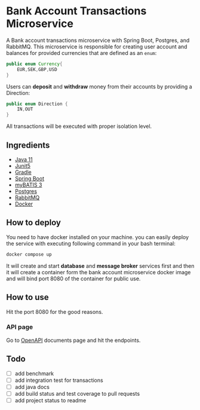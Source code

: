 # Bank Account Transactions Microservice

A Bank account transactions microservice with Spring Boot, Postgres, and RabbitMQ.
This microservice is responsible for creating user account and balances for provided currencies that are defined
as an `enum`:

```java
public enum Currency{
    EUR,SEK,GBP,USD
}
```

Users can **deposit** and **withdraw** money from their accounts by providing a Direction:

```java
public enum Direction {
    IN,OUT
}
```

All transactions will be executed with proper isolation level.

## Ingredients

- [Java 11](https://jdk.java.net/11/)
- [Junit5](https://junit.org/junit5/docs/current/user-guide/)
- [Gradle](https://gradle.org/)
- [Spring Boot](https://spring.io/projects/spring-boot)
- [myBATIS 3](https://mybatis.org/mybatis-3/)
- [Postgres](https://www.postgresql.org/)
- [RabbitMQ](https://www.rabbitmq.com/)
- [Docker](https://www.docker.com/)

## How to deploy

You need to have docker installed on your machine. you can easily deploy the service with executing
following command in your bash terminal:

```bash
docker compose up
```

It will create and start **database** and **message broker** services first and then it will create
a container form the bank account microservice docker image and will bind port 8080 of the container for public use.

## How to use

Hit the port 8080 for the good reasons.

### API page

Go to [OpenAPI](http://localhost:8080/swagger-ui/index.html) documents page and hit the endpoints.

## Todo

- [ ] add benchmark
- [ ] add integration test for transactions
- [ ] add java docs
- [ ] add build status and test coverage to pull requests
- [ ] add project status to readme